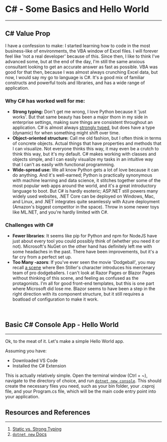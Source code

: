 # C# - Some Basics and Hello World
<hr>

## C# Value Prop
I have a confession to make: I started learning how to code in the most business-like of environments, the VBA window of Excel files. I will forever feel like 'not a real developer' because of this. Since then, I like to think I've advanced some, but at the end of the day, I'm still the same anxious consultant looking to get an accurate answer as fast as possible. VBA was good for that then, because I was almost always crunching Excel data, but now, I would say my go to language is C#. It's a good mix of familiar constructs and powerful tools and libraries, and has a wide range of application.

<h3>Why C# has worked well for me:</h3>

- **Strong typing:** Don't get me wrong, I love Python because it 'just works'. But that same beauty has been a major thorn in my side in enterprise settings, making sure things are consistent throughout an application. C# is almost always [strongly typed](`#`resources-and-references), but does have a type (dynamic) for when something might shift over time.
- **Object-oriented structure:** Call me old fashion, but I often think in terms of concrete objects. Actual things that have properties and methods that I can visualize. Not everyone thinks this way, it may even be a crutch to think this way, but it's my default. C# makes working with classes and objects simple, and I can easily visualize my tasks in an intuitive way that I can't as easily with functional programming.
- **Wide-spread use:** We all know Python gets a lot of love because it can do anything. And it's well-earned; Python is practically synonymous with machine learning and data science, it stitches together some of the most popular web apps around the world, and it's a great introductory language to boot. But C# is hardly esoteric; ASP.NET still powers many widely used websites, .NET Core can be deployed on Windows, Mac, and Linux, and .NET integrates quite seamlessly with Azure deployment (Amazon's biggest competitor in the space). Throw in some newer toys like ML.NET, and you're hardly limited with C#.


<h3>Challenges with C#</h3>

- **Fewer libraries**: It seems like pip for Python and npm for NodeJS have just about every tool you could possibly think of (whether you need it or not). Microsoft's NuGet on the other hand has definitely left me with some headaches in the past. There have been improvements, but it's a far cry from a perfect set up.
- **Too Many -azors**: If you've ever seen the movie 'Dodgeball', you may recall <a href="https://youtu.be/LHVIUN8dC9U?t=22">a scene</a> where Ben Stiller's character introduces his mercenary team of pro dodgeballers. I can't look at Razor Pages or Blazor Pages without thinking of this scene, and feeling as confused as the protagonists. I'm all for good front-end templates, but this is one part where Microsoft did lose me. Blazor seems to have been a step in the right direction with its component structure, but it still requires a boatload of configuration to make it work. 


<br>

## Basic C# Console App - Hello World
<hr>
Ok, to the meat of it. Let's make a simple Hello World app.

Assuming you have:

- Downloaded VS Code
- Installed the C# Extension

This is actually relatively simple. Open the terminal window (Ctrl + ~), navigate to the directory of choice, and run [`dotnet new console`](`#`resources-and-references). This should create the necessary files you need, such as your bin folder, your .csproj file, and your Program.cs file, which will be the main code entry point into your application. 
<br>

## Resources and References
<hr>

1. <a href="https://www.sitepoint.com/typing-versus-dynamic-typing/">Static vs. Strong Typing</a>
2. <a href="https://docs.microsoft.com/en-us/dotnet/core/tools/dotnet-new?tabs=netcore22">`dotnet new` Docs</a>